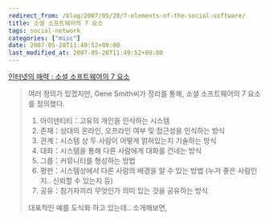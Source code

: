 ```yaml
---
redirect_from: /blog/2007/05/28/7-elements-of-the-social-software/
title: 소셜 소프트웨어의 7 요소
tags: social-network
categories: ["misc"]
date: 2007-05-28T11:49:52+09:00
last_modified_at: 2007-05-28T11:49:52+09:00
---
```

  
  
[인터넷의 매력 : 소셜 소프트웨어의 7 요소](http://cinews.egloos.com/3419019)   

> 여러 정의가 있겠지만, Gene Smith씨가 정리를 통해, 소셜 소프트웨어의
> 7 요소를 정의했다.   
> 
> 1. 아이덴티티：고유의 개인을 인식하는 시스템
> 2. 존재：상대의 온라인, 오프라인 여부 및 접근성을 인식하는 방식
> 3. 관계：시스템 상 두 사람이 어떻게 얽혀있는지 기술하는 방식
> 4. 대화：시스템을 통해 다른 사람에게 대화를 건네는 방식
> 5. 그룹：커뮤니티를 형성하는 방법
> 6. 평판：시스템상에서 다른 사람의 배경을 알 수 있는 방법
>    (누가 좋은 사람인지.. 신뢰할 수 있는지 등)
> 7. 공유：참가자끼리 무엇인가 의미 있는 것을 공유하는 방식
> 
> 대표적인 예를 도식화 하고 있는데.. 소개해보면,
